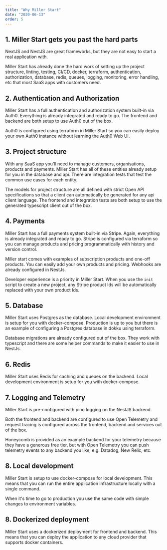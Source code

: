 ```yaml
---
title: "Why Miller Start"
date: "2020-06-13"
order: 5
---
```


## 1. Miller Start gets you past the hard parts

NextJS and NestJS are great frameworks, but they are not easy to start a real application with.

Miller Start has already done the hard work of setting up the project structure, linting, testing, CI/CD, docker, terraform, authentication, authorization, database, redis, queues, logging, monitoring, error handling, etc that most SaaS apps with customers need.

## 2. Authentication and Authorization

Miller Start has a full authentication and authorization system built-in via Auth0. Everything is already integrated and ready to go. The frontend and backend are both setup to use Auth0 out of the box.

Auth0 is configured using terraform in Miller Start so you can easily deploy your own Auth0 instance without learning the Auth0 Web UI.

## 3. Project structure

With any SaaS app you'll need to manage customers, organisations, products and payments. Miller Start has all of these entities already setup for you in the database and api. There are integration tests that test the common use cases for each entity.

The models for project structure are all defined with strict Open API specifications so that a client can automatically be generated for any api client language. The frontend and integration tests are both setup to use the generated typescript client out of the box.

## 4. Payments

Miller Start has a full payments system built-in via Stripe. Again, everything is already integrated and ready to go. Stripe is configured via terraform so you can manage products and pricing programmatically with history and version control.

Miller start comes with examples of subscription products and one-off products. You can easily add your own products and pricing. Webhooks are already configured in NestJs.

Developer experience is a priority in Miller Start. When you use the `init` script to create a new project, any Stripe product Ids will be automatically replaced with your own product Ids.

## 5. Database

Miller Start uses Postgres as the database. Local development environment is setup for you with docker-compose. Production is up to you but there is an example of configuring a Postgres database in dokku using terraform.

Database migrations are already configured out of the box. They work with typescript and there are some helper commands to make it easier to use in NestJs.

## 6. Redis

Miller Start uses Redis for caching and queues on the backend. Local development environment is setup for you with docker-compose.

## 7. Logging and Telemetry

Miller Start is pre-configured with pino logging on the NestJS backend.

Both the frontend and backend are configured to use Open Telemetry and request tracing is configured across the frontend, backend and services out of the box.

Honeycomb is provided as an example backend for your telemetry because they have a generous free tier, but with Open Telemetry you can push telemetry events to any backend you like, e.g. Datadog, New Relic, etc.

## 8. Local development

Miller Start is setup to use docker-compose for local development. This means that you can run the entire application infrastructure locally with a single command.

When it's time to go to production you use the same code with simple changes to environment variables.

## 8. Dockerized deployment

Miller Start uses a dockerized deployment for frontend and backend. This means that you can deploy the application to any cloud provider that supports docker containers.
